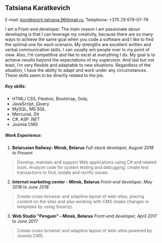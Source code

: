 ## Tatsiana Karatkevich
E-mail: korotkevich.tatyana.96@mail.ru,
Telephone: +375 29 679-07-79

I am a Front-end developer. The main reason I am passionate about developing is that I can leverage my creativity, because there are so many ways to achieve the same goal when you code a software and I like to find the optimal one for each scenario.
My strengths are excellent written and verbal communication skills. I can usually win people over to my point of view. Also, I’m competitive and like to excel at everything I do. My goal is to achieve results beyond the expectations of my supervisor. And last but not least, I’m very flexible and adaptable to new situations. Regardless of the situation, I have the ability to adapt and work under any circumstances. These skills seem to be directly related to the job.

##### Key skills:

* HTML/ CSS, Flexbox, Bootstrap, Gulp,
* JavaScript,  jQuery
* MySQL, MS SQL
* Mercurial,  Git
* C#, ASP .NET
* Joomla CMS

##### Work Experience:

1. **Belarusian Railway- Minsk, Belarus**
*Full-stack developer, August 2018 to Present*
>Develop, maintain and support Web applications using C#  and related tools. Analyze code for system testing and debugging; create test transactions to find, isolate and rectify issues.

2. **Internet marketing center - Minsk, Belarus**
*Front-end  developer, May 2018 to June 2018*
>Create cross-browser and adaptive layout of web-sites,  placing content on the sites and also working with CMS (make changes in templates by using Smarty).

3. **Web Studio "Penguin" - Minsk, Belarus**
 *Front-end  developer, April 2017 to June 2017*
>Create cross-browser and adaptive layout of web-sites powered by Joomla CMS.
